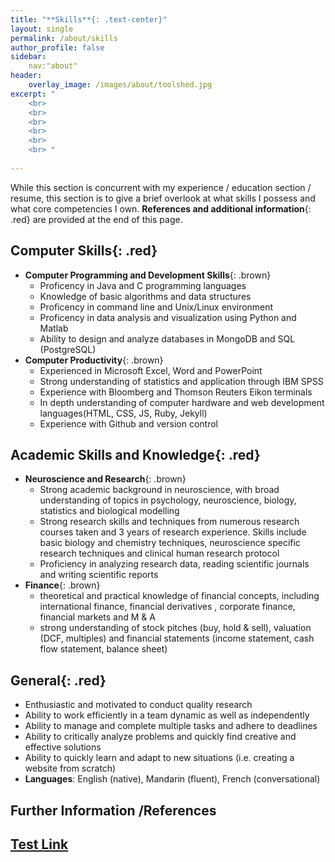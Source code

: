 ```yaml
---
title: "**Skills**{: .text-center}"
layout: single
permalink: /about/skills
author_profile: false
sidebar: 
    nav:"about"
header:
    overlay_image: /images/about/toolshed.jpg
excerpt: "
    <br>
    <br>
    <br>
    <br>
    <br>
    <br> "
    
---
```


While this section is concurrent with my experience / education section / resume, this section is to give a brief overlook at what skills I possess and what core competencies I own. **References and additional information**{: .red} are provided at the end of this page. 

## **Computer Skills**{: .red}
  - **Computer Programming and Development Skills**{: .brown}
      - Proficency in Java and C programming languages 
      - Knowledge of basic algorithms and data structures
      - Proficency in command line and Unix/Linux environment
      - Proficency in data analysis and visualization using Python and Matlab
      - Ability to design and analyze databases in MongoDB and SQL (PostgreSQL)
  - **Computer Productivity**{: .brown}
      - Experienced in Microsoft Excel, Word and PowerPoint
      - Strong understanding of statistics and application through IBM SPSS 
      - Experience with Bloomberg and Thomson Reuters Eikon terminals 
      - In depth understanding of computer hardware and web development languages(HTML, CSS, JS, Ruby, Jekyll)
      - Experience with Github and version control

##  **Academic Skills and Knowledge**{: .red}
  - **Neuroscience and Research**{: .brown}
      - Strong academic background in neuroscience, with broad understanding of topics in psychology, neuroscience,  biology, statistics and biological modelling
      - Strong research skills and techniques from numerous research courses taken and 3 years of research experience. Skills include basic biology and chemistry techniques, neuroscience specific research techniques and clinical human research protocol
      - Proficiency in analyzing research data, reading scientific journals and writing scientific reports
  - **Finance**{: .brown}
      - theoretical and practical knowledge of financial concepts, including international finance, financial derivatives , corporate finance, financial markets and M & A 
      - strong understanding of stock pitches (buy, hold & sell), valuation (DCF, multiples) and financial statements (income statement, cash flow statement, balance sheet)

##  **General**{: .red}
  - Enthusiastic and motivated to conduct quality research
  - Ability to work efficiently in a team dynamic as well as independently
  - Ability to manage and complete multiple tasks and adhere to deadlines 
  - Ability to critically analyze problems and quickly find creative and effective solutions
  - Ability to quickly learn and adapt to new situations (i.e. creating a website from scratch)
  - **Languages**: English (native), Mandarin (fluent), French (conversational)


## Further Information /References

## [Test Link](/about/skills/#programming)




